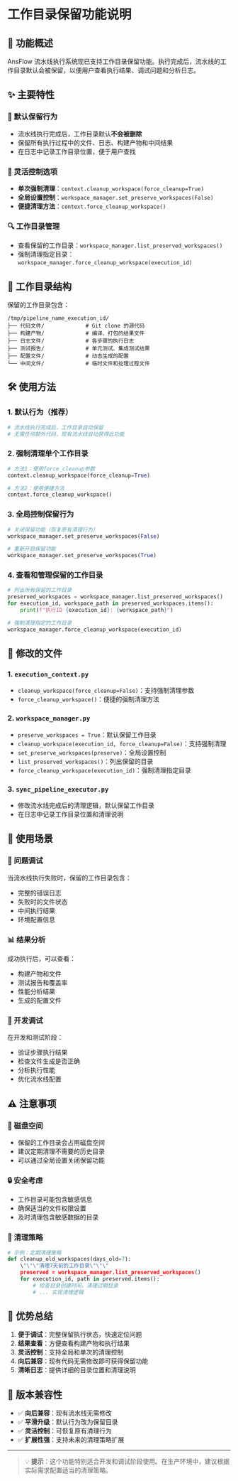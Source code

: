 # 工作目录保留功能说明

## 📖 功能概述

AnsFlow 流水线执行系统现已支持工作目录保留功能。执行完成后，流水线的工作目录默认会被保留，以便用户查看执行结果、调试问题和分析日志。

## ✨ 主要特性

### 🔧 默认保留行为
- 流水线执行完成后，工作目录默认**不会被删除**
- 保留所有执行过程中的文件、日志、构建产物和中间结果
- 在日志中记录工作目录位置，便于用户查找

### 🎯 灵活控制选项
- **单次强制清理**：`context.cleanup_workspace(force_cleanup=True)`
- **全局设置控制**：`workspace_manager.set_preserve_workspaces(False)`
- **便捷清理方法**：`context.force_cleanup_workspace()`

### 🔍 工作目录管理
- 查看保留的工作目录：`workspace_manager.list_preserved_workspaces()`
- 强制清理指定目录：`workspace_manager.force_cleanup_workspace(execution_id)`

## 📁 工作目录结构

保留的工作目录包含：
```
/tmp/pipeline_name_execution_id/
├── 代码文件/             # Git clone 的源代码
├── 构建产物/             # 编译、打包的结果文件
├── 日志文件/             # 各步骤的执行日志
├── 测试报告/             # 单元测试、集成测试结果
├── 配置文件/             # 动态生成的配置
└── 中间文件/             # 临时文件和处理过程文件
```

## 🛠️ 使用方法

### 1. 默认行为（推荐）
```python
# 流水线执行完成后，工作目录自动保留
# 无需任何额外代码，现有流水线自动获得此功能
```

### 2. 强制清理单个工作目录
```python
# 方法1：使用force_cleanup参数
context.cleanup_workspace(force_cleanup=True)

# 方法2：使用便捷方法
context.force_cleanup_workspace()
```

### 3. 全局控制保留行为
```python
# 关闭保留功能（恢复原有清理行为）
workspace_manager.set_preserve_workspaces(False)

# 重新开启保留功能
workspace_manager.set_preserve_workspaces(True)
```

### 4. 查看和管理保留的工作目录
```python
# 列出所有保留的工作目录
preserved_workspaces = workspace_manager.list_preserved_workspaces()
for execution_id, workspace_path in preserved_workspaces.items():
    print(f"执行ID {execution_id}: {workspace_path}")

# 强制清理指定的工作目录
workspace_manager.force_cleanup_workspace(execution_id)
```

## 🔄 修改的文件

### 1. `execution_context.py`
- `cleanup_workspace(force_cleanup=False)`：支持强制清理参数
- `force_cleanup_workspace()`：便捷的强制清理方法

### 2. `workspace_manager.py`
- `preserve_workspaces = True`：默认保留工作目录
- `cleanup_workspace(execution_id, force_cleanup=False)`：支持强制清理
- `set_preserve_workspaces(preserve)`：全局设置控制
- `list_preserved_workspaces()`：列出保留的目录
- `force_cleanup_workspace(execution_id)`：强制清理指定目录

### 3. `sync_pipeline_executor.py`
- 修改流水线完成后的清理逻辑，默认保留工作目录
- 在日志中记录工作目录位置和清理说明

## 🎯 使用场景

### 🐛 问题调试
当流水线执行失败时，保留的工作目录包含：
- 完整的错误日志
- 失败时的文件状态
- 中间执行结果
- 环境配置信息

### 📊 结果分析
成功执行后，可以查看：
- 构建产物和文件
- 测试报告和覆盖率
- 性能分析结果
- 生成的配置文件

### 🔧 开发调试
在开发和测试阶段：
- 验证步骤执行结果
- 检查文件生成是否正确
- 分析执行性能
- 优化流水线配置

## ⚠️ 注意事项

### 💾 磁盘空间
- 保留的工作目录会占用磁盘空间
- 建议定期清理不需要的历史目录
- 可以通过全局设置关闭保留功能

### 🔒 安全考虑
- 工作目录可能包含敏感信息
- 确保适当的文件权限设置
- 及时清理包含敏感数据的目录

### 🧹 清理策略
```python
# 示例：定期清理策略
def cleanup_old_workspaces(days_old=7):
    \"\"\"清理7天前的工作目录\"\"\"
    preserved = workspace_manager.list_preserved_workspaces()
    for execution_id, path in preserved.items():
        # 检查目录创建时间，清理过期目录
        # ... 实现清理逻辑
```

## 🚀 优势总结

1. **便于调试**：完整保留执行状态，快速定位问题
2. **结果查看**：方便查看构建产物和执行结果
3. **灵活控制**：支持全局和单次的清理控制
4. **向后兼容**：现有代码无需修改即可获得保留功能
5. **清晰日志**：提供详细的目录位置和清理说明

## 📝 版本兼容性

- ✅ **向后兼容**：现有流水线无需修改
- ✅ **平滑升级**：默认行为改为保留目录
- ✅ **灵活控制**：可恢复原有清理行为
- ✅ **扩展性强**：支持未来的清理策略扩展

---

> 💡 **提示**：这个功能特别适合开发和调试阶段使用。在生产环境中，建议根据实际需求配置适当的清理策略。

